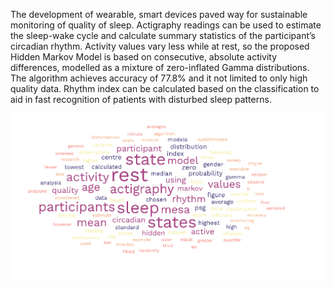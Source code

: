 The development of wearable, smart devices paved way for sustainable monitoring of quality of sleep. Actigraphy readings can be used to estimate the sleep-wake cycle and calculate summary statistics of the participant’s circadian rhythm. Activity values vary less while at rest, so the proposed Hidden Markov Model is based on consecutive, absolute activity differences, modelled as a mixture of zero-inflated Gamma distributions.
The algorithm achieves accuracy of 77.8% and it not limited to only high quality data. Rhythm index can be calculated based on the classification to aid in fast recognition of patients with disturbed sleep patterns.

![word-cloud](https://github.com/mandarynka033/mesa_actigraphy/blob/main/word-cloud.png)
